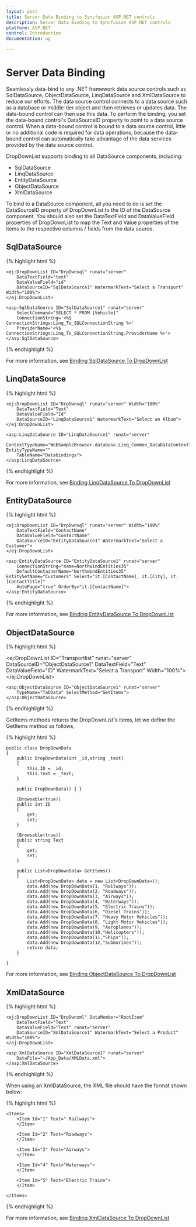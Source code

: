 ```yaml
---
layout: post
title: Server Data Binding to Syncfusion ASP.NET controls
description: Server Data Binding to Syncfusion ASP.NET controls
platform: ASP.NET
control: Introduction
documentation: ug

---
```

# Server Data Binding

Seamlessly data-bind to any .NET framework data source controls such as SqlDataSource, ObjectDataSource, LinqDataSource and XmlDataSource to reduce our efforts. The data source control connects to a data source such as a database or middle-tier object and then retrieves or updates data. The data-bound control can then use this data. To perform the binding, you set the data-bound control's DataSourceID property to point to a data source control. When a data-bound control is bound to a data source control, little or no additional code is required for data operations, because the data-bound control can automatically take advantage of the data services provided by the data source control.

DropDownList supports binding to all DataSource components, including:

* SqlDataSource
* LinqDataSource
* EntityDataSource
* ObjectDataSource
* XmlDataSource

To bind to a DataSource component, all you need to do is set the DataSourceID property of DropDownList to the ID of the DataSource component. You should also set the DataTextField and DataValueField properties of DropDownList to map the Text and Value properties of the items to the respective columns / fields from the data source.

## SqlDataSource

{% highlight html %}

    <ej:DropDownList ID="DrpDwnsql" runat="server" 
        DataTextField="text" 
        DataValueField="id" 
        DataSourceID="SqlDataSource1" WatermarkText="Select a Transport" Width="100%">
    </ej:DropDownList>

    <asp:SqlDataSource ID="SqlDataSource1" runat="server" 
        SelectCommand="SELECT * FROM [Vehicle]"
        ConnectionString='<%$ ConnectionStrings:Linq_To_SQLConnectionString %>'
        ProviderName='<%$ ConnectionStrings:Linq_To_SQLConnectionString.ProviderName %>'>
    </asp:SqlDataSource>

{% endhighlight %}

For more information, see  [Binding SqlDataSource To DropDownList](https://help.syncfusion.com/aspnet/dropdownlist/datasource#sqldatasource)

## LinqDataSource

{% highlight html %}

    <ej:DropDownList ID="DrpDwnsql" runat="server" Width="100%"
        DataTextField="Text"  
        DataValueField="Id" 
        DataSourceID="LinqDataSource1" WatermarkText="Select an Album">
    </ej:DropDownList>

    <asp:LinqDataSource ID="LinqDataSource1" runat="server" 
        ContextTypeName="WebSampleBrowser.database.Linq_Common_DataDataContext" EntityTypeName="" 
        TableName="Databindings">
    </asp:LinqDataSource>

{% endhighlight %}

For more information, see  [Binding LinqDataSource To DropDownList](https://help.syncfusion.com/aspnet/dropdownlist/datasource#linqdatasource)

## EntityDataSource

{% highlight html %}

    <ej:DropDownList ID="DrpDwnsql" runat="server" Width="100%"
        DataTextField="ContactName"  
        DataValueField="ContactName" 
        DataSourceID="EntityDataSource1" WatermarkText="Select a Customer">
    </ej:DropDownList>

    <asp:EntityDataSource ID="EntityDataSource1" runat="server" 
        ConnectionString="name=NorthwindEntities35"
        DefaultContainerName="NorthwindEntities35" EntitySetName="Customers" Select="it.[ContactName], it.[City], it.[ContactTitle]"
        AutoPage="true" OrderBy="it.[ContactName]">
    </asp:EntityDataSource>

{% endhighlight %}

For more information, see  [Binding EntityDataSource To DropDownList](https://help.syncfusion.com/aspnet/dropdownlist/datasource#entitydatasource)

## ObjectDataSource

{% highlight html %}

   <ej:DropDownList ID="Transportlist" runat="server"
        DataSourceID="ObjectDataSource1"
        DataTextField="Text" 
        DataValueField="ID" WatermarkText="Select a Transport" Width="100%">
    </ej:DropDownList>

    <asp:ObjectDataSource ID="ObjectDataSource1" runat="server" 
        TypeName="TabData" SelectMethod="GetItems">
    </asp:ObjectDataSource>

{% endhighlight %}

GetItems methods returns the DropDownList's items, let we define the GetItems method as follows,

{% highlight html %}

    public class DropDownData
    {
        public DropDownData(int _id,string _text)
        {
            this.ID = _id;
            this.Text = _text;
        }

        public DropDownData() { }

        [Browsable(true)]
        public int ID
        {
            get;
            set;
        }
        
        [Browsable(true)]
        public string Text
        {
            get;
            set;
        }

        public List<DropDownData> GetItems()
        {
            List<DropDownData> data = new List<DropDownData>();
            data.Add(new DropDownData(1, "Railways"));
            data.Add(new DropDownData(2, "Roadways"));
            data.Add(new DropDownData(3, "Airways"));
            data.Add(new DropDownData(4, "Waterways"));
            data.Add(new DropDownData(5, "Electric Trains"));
            data.Add(new DropDownData(6, "Diesel Trains"));
            data.Add(new DropDownData(7, "Heavy Motor Vehicles"));
            data.Add(new DropDownData(8, "Light Motor Vehicles"));
            data.Add(new DropDownData(9, "Aeroplanes"));
            data.Add(new DropDownData(10,"Helicopters"));
            data.Add(new DropDownData(11,"Ships"));
            data.Add(new DropDownData(12,"Submarines"));
            return data;
        }

    }

For more information, see  [Binding ObjectDataSource To DropDownList](https://help.syncfusion.com/aspnet/dropdownlist/datasource#objectdatasource)

## XmlDataSource

{% highlight html %}

    <ej:DropDownList ID="DrpDwnxml" DataMember="RootItem" 
        DataTextField="Text" 
        DataValueField="Text" runat="server" 
        DataSourceID="XmlDataSource1" WatermarkText="Select a Product" Width="100%">
    </ej:DropDownList>

    <asp:XmlDataSource ID="XmlDataSource1" runat="server" 
        DataFile="~/App_Data/XMLData.xml">
    </asp:XmlDataSource>


{% endhighlight %}

When using an XmlDataSource, the XML file should have the format shown below:

{% highlight html %}

    <Items>
        <Item Id="1" Text=" Railways">
        </Item>

        <Item Id="2" Text="Roadways">
        </Item>

        <Item Id="3" Text="Airways">
        </Item>

        <Item Id="4" Text="Waterways">
        </Item>

        <Item Id="5" Text="Electric Trains">
        </Item>

    </Items>

{% endhighlight %}

For more information, see  [Binding XmlDataSource To DropDownList](https://help.syncfusion.com/aspnet/dropdownlist/datasource#xmldatasource)




